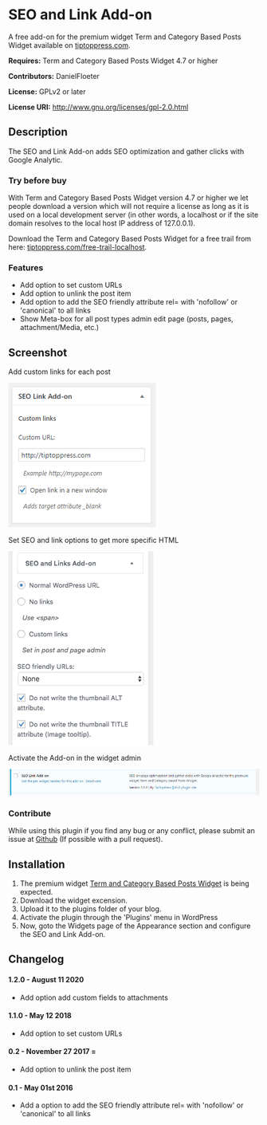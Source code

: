SEO and Link Add-on
===============================================

A free add-on for the premium widget Term and Category Based Posts Widget available on <a target="_blank" href="http://tiptoppress.com/?utm_source=github&utm_campaign=description_eext&utm_medium=web">tiptoppress.com</a>.

**Requires:** Term and Category Based Posts Widget 4.7 or higher

**Contributors:** DanielFloeter
  
**License:** GPLv2 or later 
  
**License URI:** http://www.gnu.org/licenses/gpl-2.0.html


## Description
The SEO and Link Add-on adds SEO optimization and gather clicks with Google Analytic.

### Try before buy

With Term and Category Based Posts Widget version 4.7 or higher we let people download a version which will not require a license as long as it is used on a local development server (in other words, a localhost or if the site domain resolves to the local host IP address of 127.0.0.1).

Download the Term and Category Based Posts Widget for a free trail from here: [tiptoppress.com/free-trail-localhost](http://tiptoppress.com/free-trail-localhost/?utm_source=wordpress_org&utm_campaign=try_befor_buy_eext&utm_medium=web).

### Features

* Add option to set custom URLs
* Add option to unlink the post item
* Add option to add the SEO friendly attribute rel= with 'nofollow' or 'canonical' to all links
* Show Meta-box for all post types admin edit page (posts, pages, attachment/Media, etc.)

## Screenshot
Add custom links for each post

![Add custom links for each post](https://github.com/tiptoppress/seo-extension/blob/master/screenshot-1.png?raw=true "Add custom links for each post")

Set SEO and link options to get more specific HTML

![Set SEO and link options to get more specific HTML](https://github.com/tiptoppress/seo-extension/blob/master/screenshot-2.png?raw=true "Set SEO and link options to get more specific HTML")

Activate the Add-on in the widget admin

![Activate the Add-on in the widget admin](https://github.com/tiptoppress/seo-extension/blob/master/screenshot-3.png?raw=true "Activate the Add-on in the widget admin")


### Contribute
While using this plugin if you find any bug or any conflict, please submit an issue at 
[Github](https://github.com/tiptoppress/term-posts-excerpt-extension) (If possible with a pull request). 

## Installation
1. The premium widget <a target="_blank" href="http://tiptoppress.com/?utm_source=github&utm_campaign=installation_eext&utm_medium=web">Term and Category Based Posts Widget</a> is being expected.
2. Download the widget excension.
3. Upload it to the plugins folder of your blog.
4. Activate the plugin through the 'Plugins' menu in WordPress
5. Now, goto the Widgets page of the Appearance section and configure the SEO and Link Add-on.

## Changelog
#### 1.2.0 - August 11 2020
* Add option add custom fields to attachments

#### 1.1.0 - May 12 2018
* Add option to set custom URLs

#### 0.2 - November 27 2017 =
* Add option to unlink the post item

#### 0.1 - May 01st 2016
* Add a option to add the SEO friendly attribute rel= with 'nofollow' or 'canonical' to all links
